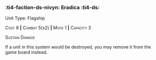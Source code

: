 ### :ti4-faction-ds-nivyn: **Eradica** :ti4-ds:

Unit Type: Flagship 

<span style="font-variant:small-caps;">Cost</span> 8 __|__ <span style="font-variant:small-caps;">Combat</span> 5(x2) __|__ <span style="font-variant:small-caps;">Move</span> 1 __|__ <span style="font-variant:small-caps;">Capacity</span> 3

<span style="font-variant:small-caps;">Sustain Damage</span>

If a unit in this system would be destroyed, you may remove it from the game board instead.